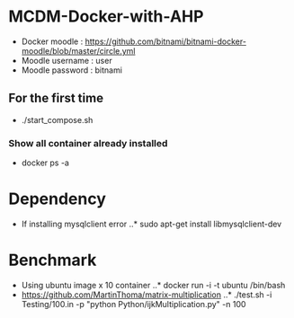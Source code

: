 # MCDM-Docker-with-AHP
* Docker moodle : https://github.com/bitnami/bitnami-docker-moodle/blob/master/circle.yml
* Moodle username : user
* Moodle password : bitnami

## For the first time
* ./start_compose.sh

### Show all container already installed 
* docker ps -a

# Dependency
* If installing mysqlclient error
..* sudo apt-get install libmysqlclient-dev

# Benchmark
* Using ubuntu image x 10 container
..* docker run -i -t ubuntu /bin/bash
* https://github.com/MartinThoma/matrix-multiplication
..* ./test.sh -i Testing/100.in -p "python Python/ijkMultiplication.py" -n 100


